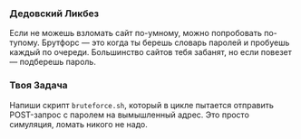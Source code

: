 ### Дедовский Ликбез

Если не можешь взломать сайт по-умному, можно попробовать по-тупому. Брутфорс — это когда ты берешь словарь паролей и пробуешь каждый по очереди. Большинство сайтов тебя забанят, но если повезет — подберешь пароль.

### Твоя Задача

Напиши скрипт `bruteforce.sh`, который в цикле пытается отправить POST-запрос с паролем на вымышленный адрес. Это просто симуляция, ломать никого не надо.